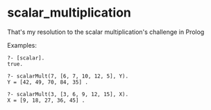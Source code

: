 # scalar_multiplication
That's my resolution to the scalar multiplication's challenge in Prolog

Examples:

```
?- [scalar].
true.

?- scalarMult(7, [6, 7, 10, 12, 5], Y).
Y = [42, 49, 70, 84, 35] .

?- scalarMult(3, [3, 6, 9, 12, 15], X).
X = [9, 18, 27, 36, 45] .
```
